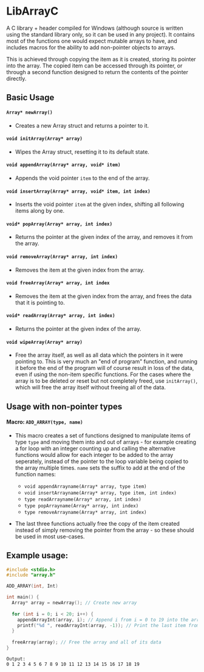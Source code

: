 # LibArrayC
A C library + header compiled for Windows (although source is written using the standard library only, so it can be used in any project). It contains most of the functions one would expect mutable arrays to have, and includes macros for the ability to add non-pointer objects to arrays.

This is achieved through copying the item as it is created, storing its pointer into the array. The copied item can be accessed through its pointer, or through a second function designed to return the contents of the pointer directly. 

## Basic Usage
#### `Array* newArray()`

- Creates a new Array struct and returns a pointer to it.

#### `void initArray(Array* array)`

- Wipes the Array struct, resetting it to its default state. 

#### `void appendArray(Array* array, void* item)`

- Appends the void pointer `item` to the end of the array. 

#### `void insertArray(Array* array, void* item, int index)`

- Inserts the void pointer `item` at the given index, shifting all following items along by one. 

#### `void* popArray(Array* array, int index)`

- Returns the pointer at the given index of the array, and removes it from the array. 

#### `void removeArray(Array* array, int index)`

- Removes the item at the given index from the array. 

#### `void freeArray(Array* array, int index`

- Removes the item at the given index from the array, and frees the data that it is pointing to. 

#### `void* readArray(Array* array, int index)`

- Returns the pointer at the given index of the array. 

#### `void wipeArray(Array* array)`

- Free the array itself, as well as all data which the pointers in it were pointing to. This is very much an "end of program" function, and running it before the end of the program will of course result in loss of the data, even if using the non-item specific functions. For the cases where the array is to be deleted or reset but not completely freed, use `initArray()`, which will free the array itself without freeing all of the data. 

## Usage with non-pointer types

#### Macro: `ADD_ARRAY(type, name)`

- This macro creates a set of functions designed to manipulate items of type `type` and moving them into and out of arrays - for example creating a for loop with an integer counting up and calling the alternative functions would allow for each integer to be added to the array seperately, instead of the pointer to the loop variable being copied to the array multiple times. `name` sets the suffix to add at the end of the function names:
  - `void appendArrayname(Array* array, type item)`
  - `void insertArrayname(Array* array, type item, int index)`
  - `type readArrayname(Array* array, int index)`
  - `type popArrayname(Array* array, int index)`
  - `type removeArrayname(Array* array, int index)` 

- The last three functions actually free the copy of the item created instead of simply removing the pointer from the array - so these should be used in most use-cases. 

## Example usage:

```C
#include <stdio.h>
#include "array.h"

ADD_ARRAY(int, Int)

int main() {
  Array* array = newArray(); // Create new array
  
  for (int i = 0; i < 20; i++) {
    appendArrayInt(array, i); // Append i from i = 0 to 19 into the array. 
    printf("%d ", readArrayInt(array, -1)); // Print the last item from the array. 
  }
  
  freeArray(array); // Free the array and all of its data
}
```
```
Output:
0 1 2 3 4 5 6 7 8 9 10 11 12 13 14 15 16 17 18 19
```
